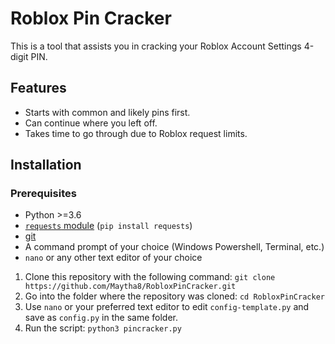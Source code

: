 # Roblox Pin Cracker
This is a tool that assists you in cracking your Roblox Account Settings 4-digit PIN.

## Features
- Starts with common and likely pins first.
- Can continue where you left off.
- Takes time to go through due to Roblox request limits.

## Installation
### Prerequisites
- Python >=3.6
- [`requests` module](https://pypi.org/project/requests/) (`pip install requests`)
- [git](https://github.com/git-guides/install-git)
- A command prompt of your choice (Windows Powershell, Terminal, etc.)
- `nano` or any other text editor of your choice

1. Clone this repository with the following command: `git clone https://github.com/Maytha8/RobloxPinCracker.git`
2. Go into the folder where the repository was cloned: `cd RobloxPinCracker`
3. Use `nano` or your preferred text editor to edit `config-template.py` and save as `config.py` in the same folder.
4. Run the script: `python3 pincracker.py`
